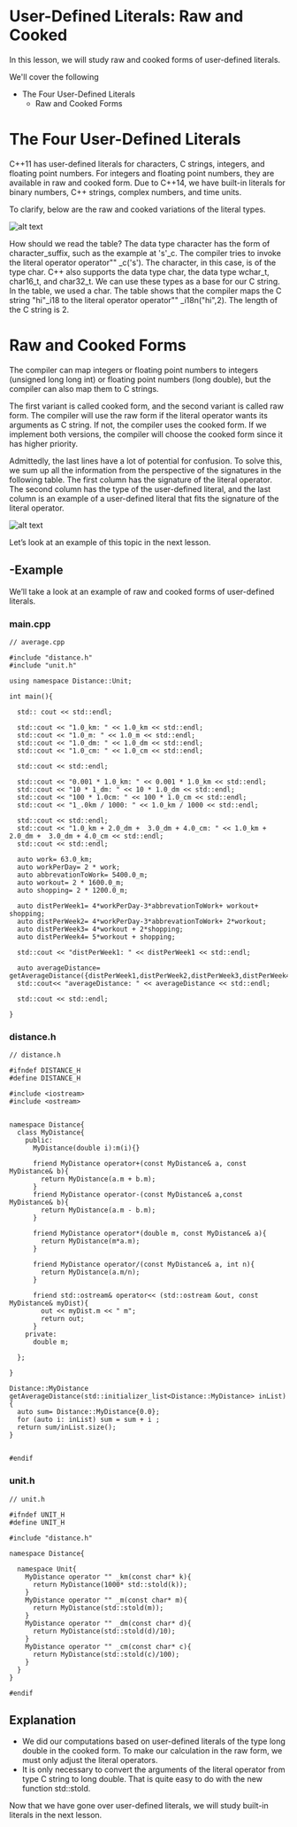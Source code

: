 # User-Defined Literals: Raw and Cooked
In this lesson, we will study raw and cooked forms of user-defined literals.

We'll cover the following
- The Four User-Defined Literals
  - Raw and Cooked Forms

# The Four User-Defined Literals
C++11 has user-defined literals for characters, C strings, integers, and floating point numbers. For integers and floating point numbers, they are available in raw and cooked form. Due to C++14, we have built-in literals for binary numbers, C++ strings, complex numbers, and time units.

To clarify, below are the raw and cooked variations of the literal types.

![alt text](https://github.com/manikanta222010/Embedded-programming-with-cpp/blob/main/user_defined_raw_and_cooked.png)

How should we read the table? The data type character has the form of character_suffix, such as the example at 's'_c. The compiler tries to invoke the literal operator operator"" _c('s'). The character, in this case, is of the type char. C++ also supports the data type char, the data type wchar_t, char16_t, and char32_t. We can use these types as a base for our C string. In the table, we used a char. The table shows that the compiler maps the C string "hi"_i18 to the literal operator operator"" _i18n("hi",2). The length of the C string is 2.

# Raw and Cooked Forms
The compiler can map integers or floating point numbers to integers (unsigned long long int) or floating point numbers (long double), but the compiler can also map them to C strings.

The first variant is called cooked form, and the second variant is called raw form. The compiler will use the raw form if the literal operator wants its arguments as C string. If not, the compiler uses the cooked form. If we implement both versions, the compiler will choose the cooked form since it has higher priority.

Admittedly, the last lines have a lot of potential for confusion. To solve this, we sum up all the information from the perspective of the signatures in the following table. The first column has the signature of the literal operator. The second column has the type of the user-defined literal, and the last column is an example of a user-defined literal that fits the signature of the literal operator.

![alt text](https://github.com/manikanta222010/Embedded-programming-with-cpp/blob/main/user_defined_raw_and_cooked2.png)

Let’s look at an example of this topic in the next lesson.

## -Example
We’ll take a look at an example of raw and cooked forms of user-defined literals.

### main.cpp
```
// average.cpp

#include "distance.h"
#include "unit.h"

using namespace Distance::Unit;

int main(){

  std:: cout << std::endl;

  std::cout << "1.0_km: " << 1.0_km << std::endl;
  std::cout << "1.0_m: " << 1.0_m << std::endl;
  std::cout << "1.0_dm: " << 1.0_dm << std::endl;
  std::cout << "1.0_cm: " << 1.0_cm << std::endl;
  
  std::cout << std::endl;

  std::cout << "0.001 * 1.0_km: " << 0.001 * 1.0_km << std::endl;
  std::cout << "10 * 1_dm: " << 10 * 1.0_dm << std::endl;
  std::cout << "100 * 1.0cm: " << 100 * 1.0_cm << std::endl;
  std::cout << "1_.0km / 1000: " << 1.0_km / 1000 << std::endl;

  std::cout << std::endl;
  std::cout << "1.0_km + 2.0_dm +  3.0_dm + 4.0_cm: " << 1.0_km + 2.0_dm +  3.0_dm + 4.0_cm << std::endl;
  std::cout << std::endl;
  
  auto work= 63.0_km;
  auto workPerDay= 2 * work;
  auto abbrevationToWork= 5400.0_m;
  auto workout= 2 * 1600.0_m;
  auto shopping= 2 * 1200.0_m;
  
  auto distPerWeek1= 4*workPerDay-3*abbrevationToWork+ workout+ shopping;
  auto distPerWeek2= 4*workPerDay-3*abbrevationToWork+ 2*workout;
  auto distPerWeek3= 4*workout + 2*shopping;
  auto distPerWeek4= 5*workout + shopping;

  std::cout << "distPerWeek1: " << distPerWeek1 << std::endl;
  
  auto averageDistance= getAverageDistance({distPerWeek1,distPerWeek2,distPerWeek3,distPerWeek4});
  std::cout<< "averageDistance: " << averageDistance << std::endl;
  
  std::cout << std::endl;

}
```

### distance.h
```
// distance.h

#ifndef DISTANCE_H
#define DISTANCE_H

#include <iostream>
#include <ostream>


namespace Distance{
  class MyDistance{
    public:
      MyDistance(double i):m(i){}

      friend MyDistance operator+(const MyDistance& a, const MyDistance& b){
        return MyDistance(a.m + b.m);
      }
      friend MyDistance operator-(const MyDistance& a,const MyDistance& b){
        return MyDistance(a.m - b.m);
      }
	  
	  friend MyDistance operator*(double m, const MyDistance& a){
	    return MyDistance(m*a.m);
	  }
	  
	  friend MyDistance operator/(const MyDistance& a, int n){
	    return MyDistance(a.m/n);
	  }
	  
      friend std::ostream& operator<< (std::ostream &out, const MyDistance& myDist){
        out << myDist.m << " m";
        return out;
      }
	private:
	  double m;
	  
  };
  
}
  
Distance::MyDistance getAverageDistance(std::initializer_list<Distance::MyDistance> inList){
  auto sum= Distance::MyDistance{0.0};
  for (auto i: inList) sum = sum + i ;
  return sum/inList.size(); 
}


#endif
```


### unit.h
```
// unit.h

#ifndef UNIT_H
#define UNIT_H

#include "distance.h"

namespace Distance{

  namespace Unit{
    MyDistance operator "" _km(const char* k){
      return MyDistance(1000* std::stold(k));
    }
    MyDistance operator "" _m(const char* m){
      return MyDistance(std::stold(m));
    }
    MyDistance operator "" _dm(const char* d){
      return MyDistance(std::stold(d)/10);
    }
    MyDistance operator "" _cm(const char* c){
      return MyDistance(std::stold(c)/100);
    }
  }
}

#endif
```

## Explanation
- We did our computations based on user-defined literals of the type long double in the cooked form. To make our calculation in the raw form, we must only adjust the literal operators.
- It is only necessary to convert the arguments of the literal operator from type C string to long double. That is quite easy to do with the new function std::stold.

Now that we have gone over user-defined literals, we will study built-in literals in the next lesson.
